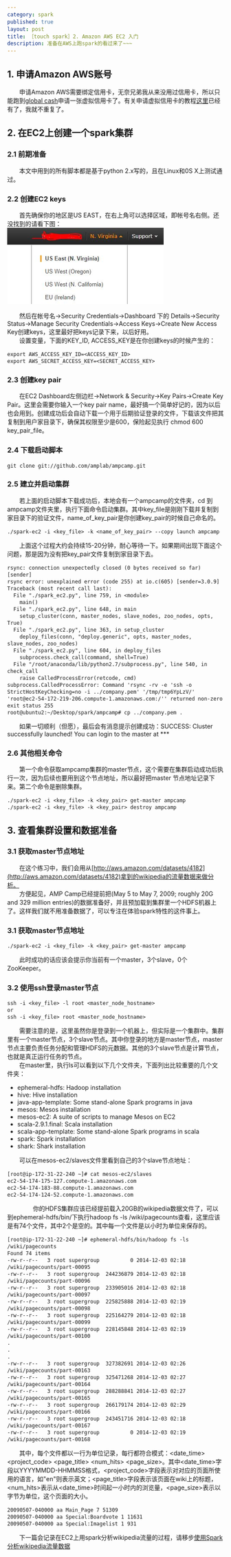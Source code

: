 ```yaml
---
category: spark
published: true
layout: post
title: ［touch spark］2. Amazon AWS EC2 入门
description: 准备在AWS上跑spark的看过来了~~~
---  
```


##  
## 1. 申请Amazon AWS账号   
　　申请Amazon AWS需要绑定信用卡，无奈兄弟我从来没用过信用卡，所以只能跑到[global cash](https://www.globalcash.hk/)申请一张虚拟信用卡了。有关申请虚拟信用卡的教程[这里](http://www.freehao123.com/globalcash/)已经有了，我就不重复了。

## 2. 在EC2上创建一个spark集群  
### 2.1 前期准备  
　　本文中用到的所有脚本都是基于python 2.x写的，且在Linux和0S X上测试通过。  

### 2.2 创建EC2 keys  
　　首先确保你的地区是US EAST，在右上角可以选择区域，即帐号名右侧。还没找到的请看下图：  
![choose_ec2_region](../../images/choose_ec2_region.jpg)  

　　然后在帐号名->Security Credentials->Dashboard 下的 Details->Security Status->Manage Security Credentials->Access Keys->Create New Access Key创建keys，这里最好把keys记录下来，以后好用。  
　　设置变量，下面的KEY_ID, ACCESS_KEY是在你创建keys的时候产生的：

```  
export AWS_ACCESS_KEY_ID=<ACCESS_KEY_ID>
export AWS_SECRET_ACCESS_KEY=<SECRET_ACCESS_KEY>
```  


### 2.3 创建key pair  
　　在EC2 Dashboard左侧边栏->Network & Security->Key Pairs->Create Key Pair。这里会需要你输入一个key pair name，最好搞一个简单好记的，因为以后也会用到。创建成功后会自动下载一个用于后期验证登录的文件，下载该文件把其复制到用户家目录下，确保其权限至少是600，保险起见执行 chmod 600 key_pair_file。  

### 2.4 下载启动脚本  
```  
git clone git://github.com/amplab/ampcamp.git  
```  

### 2.5 建立并启动集群  
　　若上面的启动脚本下载成功后，本地会有一个ampcamp的文件夹，cd 到ampcamp文件夹里，执行下面命令启动集群。其中key_file是刚刚下载并复制到家目录下的验证文件，name_of_key_pair是你创建key_pair的时候自己命名的。  

``` 
./spark-ec2 -i <key_file> -k <name_of_key_pair> --copy launch ampcamp
``` 

　　上面这个过程大约会持续15-20分钟，耐心等待一下。如果期间出现下面这个问题，那是因为没有把key_pair文件复制到家目录下去。

```
rsync: connection unexpectedly closed (0 bytes received so far) [sender]
rsync error: unexplained error (code 255) at io.c(605) [sender=3.0.9]
Traceback (most recent call last):
  File "./spark_ec2.py", line 759, in <module>
    main()
  File "./spark_ec2.py", line 648, in main
    setup_cluster(conn, master_nodes, slave_nodes, zoo_nodes, opts, True)
  File "./spark_ec2.py", line 363, in setup_cluster
    deploy_files(conn, "deploy.generic", opts, master_nodes, slave_nodes, zoo_nodes)
  File "./spark_ec2.py", line 604, in deploy_files
    subprocess.check_call(command, shell=True)
  File "/root/anaconda/lib/python2.7/subprocess.py", line 540, in check_call
    raise CalledProcessError(retcode, cmd)
subprocess.CalledProcessError: Command 'rsync -rv -e 'ssh -o StrictHostKeyChecking=no -i ../company.pem' '/tmp/tmp6YpLzV/' 'root@ec2-54-172-219-206.compute-1.amazonaws.com:/'' returned non-zero exit status 255
root@ubuntu2:~/Desktop/spark/ampcamp# cp ../company.pem .
```  

　　如果一切顺利（但愿），最后会有消息提示创建成功：SUCCESS: Cluster successfully launched! You can login to the master at ***


### 2.6 其他相关命令    
　　第一个命令获取ampcamp集群的master节点，这个需要在集群启动成功后执行一次，因为后续也要用到这个节点地址，所以最好把master 节点地址记录下来。第二个命令是删除集群。    

```  
./spark-ec2 -i <key_file> -k <key_pair> get-master ampcamp   
./spark-ec2 -i <key_file> -k <key_pair> destroy ampcamp  
```  

## 3. 查看集群设置和数据准备

### 3.1 获取master节点地址  
　　在这个练习中，我们会用从[http://aws.amazon.com/datasets/4182](http://aws.amazon.com/datasets/4182)拿到的wikipedia的流量数据来做分析。  
　　方便起见，AMP Camp已经提前把(May 5 to May 7, 2009; roughly 20G and 329 million entries)的数据准备好，并且预加载到集群里一个HDFS机器上了。这样我们就不用准备数据了，可以专注在体验spark特性的这件事上。

### 3.1 获取master节点地址  

```  
./spark-ec2 -i <key_file> -k <key_pair> get-master ampcamp  
```  

　　此时成功的话应该会提示你当前有一个master，3个slave，0个ZooKeeper。  

### 3.2 使用ssh登录master节点  

```  
ssh -i <key_file> -l root <master_node_hostname>
or
ssh -i <key_file> root <master_node_hostname>
```  
　　需要注意的是，这里虽然你是登录到一个机器上，但实际是一个集群中。集群里有一个master节点，3个slave节点。其中你登录的地方是master节点，master节点主要负责任务分配和管理HDFS的元数据。其他的3个slave节点是计算节点，也就是真正运行任务的节点。  
　　在master里，执行ls可以看到以下几个文件夹，下面列出比较重要的几个文件夹：  

- ephemeral-hdfs: Hadoop installation  
- hive: Hive installation  
- java-app-template: Some stand-alone Spark programs in java  
- mesos: Mesos installation  
- mesos-ec2: A suite of scripts to manage Mesos on EC2  
- scala-2.9.1.final: Scala installation  
- scala-app-template: Some stand-alone Spark programs in scala  
- spark: Spark installation  
- shark: Shark installation  

　　可以在mesos-ec2/slaves文件里看到自己的3个slave节点地址：  

```
[root@ip-172-31-22-240 ~]# cat mesos-ec2/slaves
ec2-54-174-175-127.compute-1.amazonaws.com
ec2-54-174-183-88.compute-1.amazonaws.com
ec2-54-174-124-52.compute-1.amazonaws.com
```
　　
　　你的HDFS集群应该已经提前载入20GB的wikipedia数据文件了，可以到ephemeral-hdfs/bin/下执行hadoop fs -ls /wiki/pagecounts查看，这里应该是有74个文件，其中2个是空的。其中每一个文件是以小时为单位来保存的。  

```  
[root@ip-172-31-22-240 ~]# ephemeral-hdfs/bin/hadoop fs -ls /wiki/pagecounts
Found 74 items
-rw-r--r--   3 root supergroup          0 2014-12-03 02:18 /wiki/pagecounts/part-00095
-rw-r--r--   3 root supergroup  244236879 2014-12-03 02:18 /wiki/pagecounts/part-00096
-rw-r--r--   3 root supergroup  233905016 2014-12-03 02:18 /wiki/pagecounts/part-00097
-rw-r--r--   3 root supergroup  225825888 2014-12-03 02:19 /wiki/pagecounts/part-00098
-rw-r--r--   3 root supergroup  225164279 2014-12-03 02:18 /wiki/pagecounts/part-00099
-rw-r--r--   3 root supergroup  228145848 2014-12-03 02:19 /wiki/pagecounts/part-00100
.            
.
.
-rw-r--r--   3 root supergroup  327382691 2014-12-03 02:26 /wiki/pagecounts/part-00163
-rw-r--r--   3 root supergroup  325471268 2014-12-03 02:27 /wiki/pagecounts/part-00164
-rw-r--r--   3 root supergroup  288288841 2014-12-03 02:27 /wiki/pagecounts/part-00165
-rw-r--r--   3 root supergroup  266179174 2014-12-03 02:29 /wiki/pagecounts/part-00166
-rw-r--r--   3 root supergroup  243451716 2014-12-03 02:18 /wiki/pagecounts/part-00167
-rw-r--r--   3 root supergroup          0 2014-12-03 02:19 /wiki/pagecounts/part-00168
```  

　　其中，每个文件都以一行为单位记录，每行都符合模式：<date_time> <project_code> <page_title> <num_hits> <page_size>。其中<date_time>字段以YYYYMMDD-HHMMSS格式，<project_code>字段表示对对应的页面所使用的语言，如"en"则表示英文；<page_title>字段表示该页面在wiki上的标题，<num_hits>表示从<date_time>时间起一小时内的浏览量，<page_size>表示以字节为单位，这个页面的大小。

```  
20090507-040000 aa Main_Page 7 51309
20090507-040000 aa Special:Boardvote 1 11631
20090507-040000 aa Special:Imagelist 1 931
```

　　下一篇会记录在EC2上用spark分析wikipedia流量的过程，请移步[使用Spark分析wikipedia流量数据](../using-amazon-aws-2)